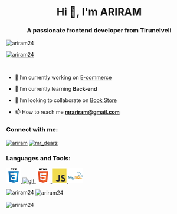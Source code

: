<h1 align="center">Hi 👋, I'm ARIRAM</h1>
<h3 align="center">A passionate frontend developer from Tirunelveli</h3>

<p align="left"> <img src="https://komarev.com/ghpvc/?username=ariram24&label=Profile%20views&color=0e75b6&style=flat" alt="ariram24" /> </p>

<p align="left"> <a href="https://github.com/ryo-ma/github-profile-trophy"><img src="https://github-profile-trophy.vercel.app/?username=ariram24" alt="ariram24" /></a> </p>

<p align="left"> <a href="https://twitter.com/" target="blank"><img src="https://img.shields.io/twitter/follow/?logo=twitter&style=for-the-badge" alt="" /></a> </p>

- 🔭 I’m currently working on [E-commerce](https://ariram24.github.io/ecom/)

- 🌱 I’m currently learning **Back-end**

- 👯 I’m looking to collaborate on [Book Store](https://ariram24.github.io/bookstore/)

- 📫 How to reach me **mrariram@gmail.com**

<h3 align="left">Connect with me:</h3>
<p align="left">
<a href="https://linkedin.com/in/ariram" target="blank"><img align="center" src="https://raw.githubusercontent.com/rahuldkjain/github-profile-readme-generator/master/src/images/icons/Social/linked-in-alt.svg" alt="ariram" height="30" width="40" /></a>
<a href="https://instagram.com/mr_dearz" target="blank"><img align="center" src="https://raw.githubusercontent.com/rahuldkjain/github-profile-readme-generator/master/src/images/icons/Social/instagram.svg" alt="mr_dearz" height="30" width="40" /></a>
</p>

<h3 align="left">Languages and Tools:</h3>
<p align="left"> <a href="https://www.w3schools.com/css/" target="_blank" rel="noreferrer"> <img src="https://raw.githubusercontent.com/devicons/devicon/master/icons/css3/css3-original-wordmark.svg" alt="css3" width="40" height="40"/> </a> <a href="https://git-scm.com/" target="_blank" rel="noreferrer"> <img src="https://www.vectorlogo.zone/logos/git-scm/git-scm-icon.svg" alt="git" width="40" height="40"/> </a> <a href="https://www.w3.org/html/" target="_blank" rel="noreferrer"> <img src="https://raw.githubusercontent.com/devicons/devicon/master/icons/html5/html5-original-wordmark.svg" alt="html5" width="40" height="40"/> </a> <a href="https://developer.mozilla.org/en-US/docs/Web/JavaScript" target="_blank" rel="noreferrer"> <img src="https://raw.githubusercontent.com/devicons/devicon/master/icons/javascript/javascript-original.svg" alt="javascript" width="40" height="40"/> </a> <a href="https://www.mysql.com/" target="_blank" rel="noreferrer"> <img src="https://raw.githubusercontent.com/devicons/devicon/master/icons/mysql/mysql-original-wordmark.svg" alt="mysql" width="40" height="40"/> </a> </p>

<p><img align="left" src="https://github-readme-stats.vercel.app/api/top-langs?username=ariram24&show_icons=true&locale=en&layout=compact" alt="ariram24" /></p>

<p>&nbsp;<img align="center" src="https://github-readme-stats.vercel.app/api?username=ariram24&show_icons=true&locale=en" alt="ariram24" /></p>

<p><img align="center" src="https://github-readme-streak-stats.herokuapp.com/?user=ariram24&" alt="ariram24" /></p>
